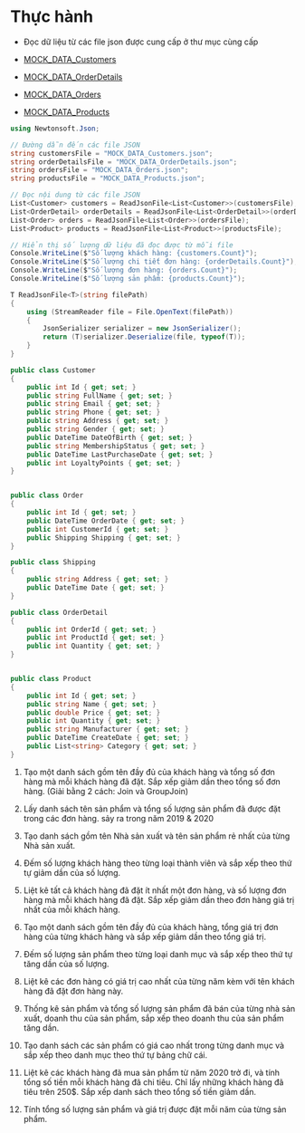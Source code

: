 # Thực hành

- Đọc dữ liệu từ các file json được cung cấp ở thư mục cùng cấp

- [MOCK_DATA_Customers](MOCK_DATA_Customers.json)
- [MOCK_DATA_OrderDetails](MOCK_DATA_OrderDetails.json)
- [MOCK_DATA_Orders](MOCK_DATA_Orders.json)
- [MOCK_DATA_Products](MOCK_DATA_Products.json)

```csharp
using Newtonsoft.Json;

// Đường dẫn đến các file JSON
string customersFile = "MOCK_DATA_Customers.json";
string orderDetailsFile = "MOCK_DATA_OrderDetails.json";
string ordersFile = "MOCK_DATA_Orders.json";
string productsFile = "MOCK_DATA_Products.json";

// Đọc nội dung từ các file JSON
List<Customer> customers = ReadJsonFile<List<Customer>>(customersFile);
List<OrderDetail> orderDetails = ReadJsonFile<List<OrderDetail>>(orderDetailsFile);
List<Order> orders = ReadJsonFile<List<Order>>(ordersFile);
List<Product> products = ReadJsonFile<List<Product>>(productsFile);

// Hiển thị số lượng dữ liệu đã đọc được từ mỗi file
Console.WriteLine($"Số lượng khách hàng: {customers.Count}");
Console.WriteLine($"Số lượng chi tiết đơn hàng: {orderDetails.Count}");
Console.WriteLine($"Số lượng đơn hàng: {orders.Count}");
Console.WriteLine($"Số lượng sản phẩm: {products.Count}");

T ReadJsonFile<T>(string filePath)
{
    using (StreamReader file = File.OpenText(filePath))
    {
        JsonSerializer serializer = new JsonSerializer();
        return (T)serializer.Deserialize(file, typeof(T));
    }
}

public class Customer
{
    public int Id { get; set; }
    public string FullName { get; set; }
    public string Email { get; set; }
    public string Phone { get; set; }
    public string Address { get; set; }
    public string Gender { get; set; }
    public DateTime DateOfBirth { get; set; }
    public string MembershipStatus { get; set; }
    public DateTime LastPurchaseDate { get; set; }
    public int LoyaltyPoints { get; set; }
}


public class Order
{
    public int Id { get; set; }
    public DateTime OrderDate { get; set; }
    public int CustomerId { get; set; }
    public Shipping Shipping { get; set; }
}

public class Shipping
{
    public string Address { get; set; }
    public DateTime Date { get; set; }
}

public class OrderDetail
{
    public int OrderId { get; set; }
    public int ProductId { get; set; }
    public int Quantity { get; set; }
}


public class Product
{
    public int Id { get; set; }
    public string Name { get; set; }
    public double Price { get; set; }
    public int Quantity { get; set; }
    public string Manufacturer { get; set; }
    public DateTime CreateDate { get; set; }
    public List<string> Category { get; set; }
}
```


1.  Tạo một danh sách gồm tên đầy đủ của khách hàng và tổng số đơn hàng mà mỗi khách hàng đã đặt. Sắp xếp giảm dần theo tổng số đơn hàng. (Giải bằng 2 cách: Join và GroupJoin)

2.  Lấy danh sách tên sản phẩm và tổng số lượng sản phẩm đã được đặt trong các đơn hàng. sảy ra trong năm 2019 & 2020

3.  Tạo danh sách gồm tên Nhà sản xuất và tên sản phẩm rẻ nhất của từng Nhà sản xuất.

4.  Đếm số lượng khách hàng theo từng loại thành viên và sắp xếp theo thứ tự giảm dần của số lượng.

5.  Liệt kê tất cả khách hàng đã đặt ít nhất một đơn hàng, và số lượng đơn hàng mà mỗi khách hàng đã đặt. Sắp xếp giảm dần theo đơn hàng giá trị nhất của mỗi khách hàng.

6.  Tạo một danh sách gồm tên đầy đủ của khách hàng, tổng giá trị đơn hàng của từng khách hàng và sắp xếp giảm dần theo tổng giá trị.

7.  Đếm số lượng sản phẩm theo từng loại danh mục và sắp xếp theo thứ tự tăng dần của số lượng.

8.  Liệt kê các đơn hàng có giá trị cao nhất của từng năm kèm với tên khách hàng đã đặt đơn hàng này.

9. Thống kê sản phẩm và tổng số lượng sản phẩm đã bán của từng nhà sản xuất, doanh thu của sản phẩm, sắp xếp theo doanh thu của sản phẩm tăng dần.

10. Tạo danh sách các sản phẩm có giá cao nhất trong từng danh mục và sắp xếp theo danh mục theo thứ tự bảng chữ cái.

11. Liệt kê các khách hàng đã mua sản phẩm từ năm 2020 trở đi, và tính tổng số tiền mỗi khách hàng đã chi tiêu. Chỉ lấy những khách hàng đã tiêu trên 250$. Sắp xếp danh sách theo tổng số tiền giảm dần.

12. Tính tổng số lượng sản phẩm và giá trị được đặt mỗi năm của từng sản phẩm.